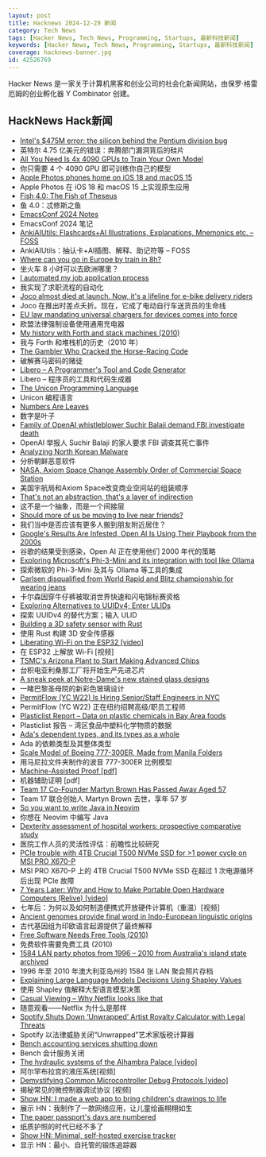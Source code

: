 ```yaml
---
layout: post
title: Hacknews 2024-12-29 新闻
category: Tech News
tags: [Hacker News, Tech News, Programming, Startups, 最新科技新闻]
keywords: [Hacker News, Tech News, Programming, Startups, 最新科技新闻]
coverage: hacknews-banner.jpg
id: 42526769
---
```


Hacker News 是一家关于计算机黑客和创业公司的社会化新闻网站，由保罗·格雷厄姆的创业孵化器 Y Combinator 创建。

## HackNews Hack新闻

- [Intel's $475M error: the silicon behind the Pentium division bug](https://www.righto.com/2024/12/this-die-photo-of-pentium-shows.html)
- 英特尔 4.75 亿美元的错误：奔腾部门漏洞背后的硅片
- [All You Need Is 4x 4090 GPUs to Train Your Own Model](https://sabareesh.com/posts/llm-rig/)
- 你只需要 4 个 4090 GPU 即可训练你自己的模型
- [Apple Photos phones home on iOS 18 and macOS 15](https://lapcatsoftware.com/articles/2024/12/3.html)
- Apple Photos 在 iOS 18 和 macOS 15 上实现原生应用
- [Fish 4.0: The Fish of Theseus](https://fishshell.com/blog/rustport/)
- 鱼 4.0：忒修斯之鱼
- [EmacsConf 2024 Notes](https://sachachua.com/blog/2024/12/emacsconf-2024-notes/)
- EmacsConf 2024 笔记
- [AnkiAIUtils: Flashcards+AI Illustrations, Explanations, Mnemonics etc. – FOSS](https://github.com/thiswillbeyourgithub/AnkiAIUtils)
- AnkiAIUtils：抽认卡+AI插图、解释、助记符等 – FOSS
- [Where can you go in Europe by train in 8h?](https://www.chronotrains.com/en)
- 坐火车 8 小时可以去欧洲哪里？
- [I automated my job application process](https://blog.daviddodda.com/how-i-automated-my-job-application-process-part-1)
- 我实现了求职流程的自动化
- [Joco almost died at launch. Now, it's a lifeline for e-bike delivery riders](https://techcrunch.com/2024/11/30/joco-almost-died-at-launch-now-its-a-lifeline-for-e-bike-delivery-riders-and-a-profitable-business/)
- Joco 在推出时差点夭折。现在，它成了电动自行车送货员的生命线
- [EU law mandating universal chargers for devices comes into force](https://www.france24.com/en/europe/20241228-eu-law-mandating-universal-chargers-for-devices-comes-into-force)
- 欧盟法律强制设备使用通用充电器
- [My history with Forth and stack machines (2010)](https://yosefk.com/blog/my-history-with-forth-stack-machines.html)
- 我与 Forth 和堆栈机的历史（2010 年）
- [The Gambler Who Cracked the Horse-Racing Code](https://www.bloomberg.com/news/features/2018-05-03/the-gambler-who-cracked-the-horse-racing-code)
- 破解赛马密码的赌徒
- [Libero – A Programmer's Tool and Code Generator](https://imatix-legacy.github.io/libero/index.htm)
- Libero – 程序员的工具和代码生成器
- [The Unicon Programming Language](https://btiffin.users.sourceforge.net/up/unicon.html)
- Unicon 编程语言
- [Numbers Are Leaves](https://www.christo.sh/numbers-are-leaves/)
- 数字是叶子
- [Family of OpenAI whistleblower Suchir Balaji demand FBI investigate death](https://www.theguardian.com/us-news/2024/dec/28/openai-whistleblower-suchir-balaji)
- OpenAI 举报人 Suchir Balaji 的家人要求 FBI 调查其死亡事件
- [Analyzing North Korean Malware](https://medium.com/@henrique4win/analyzing-north-korean-malware-95dc3325d943)
- 分析朝鲜恶意软件
- [NASA, Axiom Space Change Assembly Order of Commercial Space Station](https://www.nasa.gov/humans-in-space/nasa-axiom-space-change-assembly-order-of-commercial-space-station/)
- 美国宇航局和Axiom Space改变商业空间站的组装顺序
- [That's not an abstraction, that's a layer of indirection](https://fhur.me/posts/2024/thats-not-an-abstraction)
- 这不是一个抽象，而是一个间接层
- [Should more of us be moving to live near friends?](https://www.architecturaldigest.com/story/should-more-of-us-be-moving-to-live-near-friends)
- 我们当中是否应该有更多人搬到朋友附近居住？
- [Google's Results Are Infested, Open AI Is Using Their Playbook from the 2000s](https://chuckwnelson.com/blog/google-search-results-infested-open-ai-using-google-playbook)
- 谷歌的结果受到感染，Open AI 正在使用他们 2000 年代的策略
- [Exploring Microsoft's Phi-3-Mini and its integration with tool like Ollama](https://pieces.app/blog/phi-3-mini-integrations)
- 探索微软的 Phi-3-Mini 及其与 Ollama 等工具的集成
- [Carlsen disqualified from World Rapid and Blitz championship for wearing jeans](https://www.timesnownews.com/sports/magnus-carlsen-disqualified-from-world-rapid-and-blitz-championship-for-wearing-jeans-article-116727852)
- 卡尔森因穿牛仔裤被取消世界快速和闪电锦标赛资格
- [Exploring Alternatives to UUIDv4; Enter ULIDs](https://jirevwe.github.io/exploring-alternatives-to-uuidv4-enter-ulids.html)
- 探索 UUIDv4 的替代方案；输入 ULID
- [Building a 3D safety sensor with Rust](https://www.sonair.com/journal/building-for-safety-with-rust)
- 使用 Rust 构建 3D 安全传感器
- [Liberating Wi-Fi on the ESP32 [video]](https://media.ccc.de/v/38c3-liberating-wi-fi-on-the-esp32)
- 在 ESP32 上解放 Wi-Fi [视频]
- [TSMC's Arizona Plant to Start Making Advanced Chips](https://spectrum.ieee.org/tsmc-arizona)
- 台积电亚利桑那工厂将开始生产先进芯片
- [A sneak peek at Notre-Dame's new stained glass designs](https://www.smithsonianmag.com/smart-news/notre-dame-to-get-a-colorful-update-with-new-stained-glass-by-claire-tabouret-180985731/)
- 一睹巴黎圣母院的新彩色玻璃设计
- [PermitFlow (YC W22) Is Hiring Senior/Staff Engineers in NYC](https://jobs.ashbyhq.com/permitflow?departmentId=d33195eb-8978-4439-abc6-5a8a072de808)
- PermitFlow (YC W22) 正在纽约招聘高级/职员工程师
- [Plasticlist Report – Data on plastic chemicals in Bay Area foods](https://www.plasticlist.org/report)
- Plasticlist 报告 – 湾区食品中塑料化学物质的数据
- [Ada's dependent types, and its types as a whole](https://nytpu.com/gemlog/2024-12-27)
- Ada 的依赖类型及其整体类型
- [Scale Model of Boeing 777-300ER, Made from Manila Folders](https://www.lucaiaconistewart.com/model-777)
- 用马尼拉文件夹制作的波音 777-300ER 比例模型
- [Machine-Assisted Proof [pdf]](https://www.ams.org/notices/202501/rnoti-p6.pdf)
- 机器辅助证明 [pdf]
- [Team 17 Co-Founder Martyn Brown Has Passed Away Aged 57](https://www.timeextension.com/news/2024/12/team17-co-founder-martyn-brown-has-passed-away-aged-57)
- Team 17 联合创始人 Martyn Brown 去世，享年 57 岁
- [So you want to write Java in Neovim](https://ptrtojoel.dev/posts/so-you-want-to-write-java-in-neovim/)
- 你想在 Neovim 中编写 Java
- [Dexterity assessment of hospital workers: prospective comparative study](https://www.bmj.com/content/387/bmj-2024-081814)
- 医院工作人员的灵活性评估：前瞻性比较研究
- [PCIe trouble with 4TB Crucial T500 NVMe SSD for >1 power cycle on MSI PRO X670-P](https://forum.level1techs.com/t/bizarre-pcie-trouble-with-4tb-crucial-t500-nvme-ssd/222915)
- MSI PRO X670-P 上的 4TB Crucial T500 NVMe SSD 在超过 1 次电源循环后出现 PCIe 故障
- [7 Years Later: Why and How to Make Portable Open Hardware Computers (Relive) [video]](https://media.ccc.de/v/38c3-7-years-later-why-and-how-to-make-portable-open-hardware-computers)
- 七年后：为何以及如何制造便携式开放硬件计算机（重温）[视频]
- [Ancient genomes provide final word in Indo-European linguistic origins](https://phys.org/news/2024-12-ancient-genomes-word-indo-european.html)
- 古代基因组为印欧语言起源提供了最终解释
- [Free Software Needs Free Tools (2010)](https://mako.cc/writing/hill-free_tools.html)
- 免费软件需要免费工具 (2010)
- [1584 LAN party photos from 1996 – 2010 from Australia's island state archived](https://issung.com/posts/lanphotosarchive/)
- 1996 年至 2010 年澳大利亚岛州的 1584 张 LAN 聚会照片存档
- [Explaining Large Language Models Decisions Using Shapley Values](https://arxiv.org/abs/2404.01332)
- 使用 Shapley 值解释大型语言模型决策
- [Casual Viewing – Why Netflix looks like that](https://www.nplusonemag.com/issue-49/essays/casual-viewing/)
- 随意观看——Netflix 为什么是那样
- [Spotify Shuts Down ‘Unwrapped’ Artist Royalty Calculator with Legal Threats](https://www.digitalmusicnews.com/2024/12/23/billionaire-daniel-ek-shuts-down-spotify-unwrapped-calculator/)
- Spotify 以法律威胁关闭“Unwrapped”艺术家版税计算器
- [Bench accounting services shutting down](https://bench.co/)
- Bench 会计服务关闭
- [The hydraulic systems of the Alhambra Palace [video]](https://www.youtube.com/watch?v=xLaLpMeOyHk)
- 阿尔罕布拉宫的液压系统[视频]
- [Demystifying Common Microcontroller Debug Protocols [video]](https://media.ccc.de/v/38c3-demystifying-common-microcontroller-debug-protocols)
- 揭秘常见的微控制器调试协议 [视频]
- [Show HN: I made a web app to bring children's drawings to life](https://doodledreams.cc)
- 展示 HN：我制作了一款网络应用，让儿童绘画栩栩如生
- [The paper passport's days are numbered](https://www.wired.com/story/the-paper-passport-is-dying/)
- 纸质护照的时代已经不多了
- [Show HN: Minimal, self-hosted exercise tracker](https://github.com/bmtwl/exerciseminimilism)
- 显示 HN：最小、自托管的锻炼追踪器

